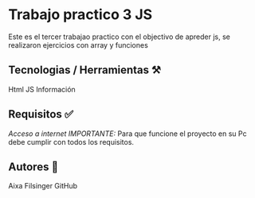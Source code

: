 # Trabajo practico 3 JS 
Este es el tercer trabajao practico con el objectivo de apreder js, se realizaron ejercicios con array y funciones

## Tecnologias / Herramientas ⚒️
Html
JS
Información
## Requisitos ✅
*Acceso a internet
IMPORTANTE:* Para que funcione el proyecto en su Pc debe cumplir con todos los requisitos.

## Autores 👩
Aixa Filsinger GitHub